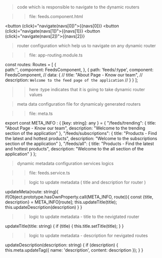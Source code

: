 > code which is responsible to navigate to the dynamic routers  

>> file: feeds.component.html


<button (click)="navigate(navs[0])">{{navs[0]}}</button>
<button (click)="navigate(navs[1])">{{navs[1]}}</button>
<button (click)="navigate(navs[2])">{{navs[2]}}</button>

> router configuration which help us to navigate on any dynamic router

>> file: app-routing.module.ts

const routes: Routes = [
  {  
    path:'',
    component: FeedsComponent,
  },
  {
    path: 'feeds/:type',
    component: FeedsComponent,
    // data: {
    //   title: "About Page - Know our team",
    //   description: `Welcome to the feed page of the application`
    // }
  }
];

>> here :type indicates that it is going to take dynamic router values

> meta data configuration file for dynamicaly generated routers

>> file: meta.ts

export const META_INFO : { [key: string]: any } = {
    "/feeds/trending": {
      title: "About Page - Know our team",
      description: "Welcome to the trending section of the application"
    },
    "/feeds/subscriptions": {
      title: "Products - Find the latest and hottest products",
      description: "Welcome to the subscriptions section of the application"
    },
    "/feeds/all": {
      title: "Products - Find the latest and hottest products",
      description: "Welcome to the all section of the application"
    }
};


> dynamic metadata configuration services logics

>> file: feeds.service.ts

>> logic to update metadata ( title and description for router )

updateMeta(route: string){
    if(Object.prototype.hasOwnProperty.call(META_INFO, route)){
      const {title, description} = META_INFO[route];
      this.updateTitle(title);
      this.updateDescription(description)
    }
  }

>> logic to update metadata - title to the nevigtated router

updateTitle(title: string) {
    if (title) {
      this.title.setTitle(title);
    }
  }

>> logic to update metadata -  description for nevigated routes

updateDescription(description: string) {
    if (description) {
      this.meta.updateTag({ name: 'description', content: description });
    }
  }


